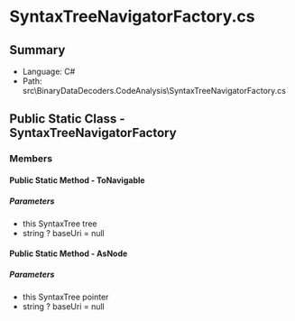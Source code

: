 ﻿# SyntaxTreeNavigatorFactory.cs

## Summary

* Language: C#
* Path: src\BinaryDataDecoders.CodeAnalysis\SyntaxTreeNavigatorFactory.cs

## Public Static Class - SyntaxTreeNavigatorFactory

### Members

#### Public Static Method - ToNavigable

#####  Parameters

 - this SyntaxTree tree 
 - string ? baseUri = null 

#### Public Static Method - AsNode

#####  Parameters

 - this SyntaxTree pointer 
 - string ? baseUri = null 

